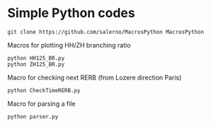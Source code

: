 Simple Python codes 
============

```
git clone https://github.com/salerno/MacrosPython MacrosPython
```


Macros for plotting HH/ZH branching ratio
```
python HH125_BR.py
python ZH125_BR.py
```

Macro for checking next RERB (from Lozere direction Paris)
```
python CheckTimeRERB.py
```

Macro for parsing a file
```
python parser.py
```
